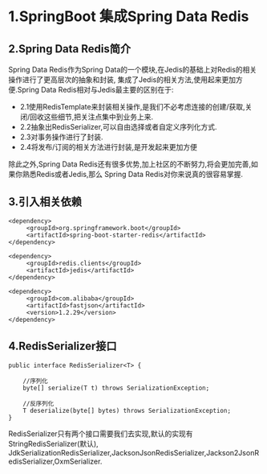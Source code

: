 # 1.SpringBoot 集成Spring Data Redis
  
## 2.Spring Data Redis简介

Spring Data Redis作为Spring Data的一个模块,在Jedis的基础上对Redis的相关操作进行了更高层次的抽象和封装,
集成了Jedis的相关方法,使用起来更加方便.Spring Data Redis相对与Jedis最主要的区别在于:

+ 2.1使用RedisTemplate来封装相关操作,是我们不必考虑连接的创建/获取,关闭/回收这些细节,把关注点集中到业务上来.
+ 2.2抽象出RedisSerializer,可以自由选择或者自定义序列化方式.
+ 2.3对事务操作进行了封装.
+ 2.4将发布/订阅的相关方法进行封装,是开发起来更加方便

除此之外,Spring Data Redis还有很多优势,加上社区的不断努力,将会更加完善,如果你熟悉Redis或者Jedis,那么
Spring Data Redis对你来说真的很容易掌握.

## 3.引入相关依赖

```aidl
<dependency>
     <groupId>org.springframework.boot</groupId>
     <artifactId>spring-boot-starter-redis</artifactId>
</dependency>

<dependency>
     <groupId>redis.clients</groupId>
     <artifactId>jedis</artifactId>
</dependency>

<dependency>
     <groupId>com.alibaba</groupId>
     <artifactId>fastjson</artifactId>
     <version>1.2.29</version>
</dependency>
```

## 4.RedisSerializer接口

```aidl
public interface RedisSerializer<T> {

    //序列化
	byte[] serialize(T t) throws SerializationException;

	//反序列化
	T deserialize(byte[] bytes) throws SerializationException;
}
```
RedisSerializer只有两个接口需要我们去实现,默认的实现有StringRedisSerializer(默认),
JdkSerializationRedisSerializer,JacksonJsonRedisSerializer,Jackson2JsonRedisSerializer,OxmSerializer.
